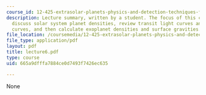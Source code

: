 ```yaml
---
course_id: 12-425-extrasolar-planets-physics-and-detection-techniques-fall-2007
description: Lecture summary, written by a student. The focus of this class is to
  discuss solar system planet densities, review transit light curves and radial velocity
  curves, and then calculate exoplanet densities and surface gravities.
file_location: /coursemedia/12-425-extrasolar-planets-physics-and-detection-techniques-fall-2007/665a9dfffa7884ce0d7493f7426ec635_lecture6.pdf
file_type: application/pdf
layout: pdf
title: lecture6.pdf
type: course
uid: 665a9dfffa7884ce0d7493f7426ec635

---
```

None
